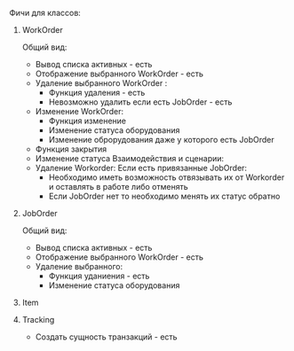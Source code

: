 Фичи для классов:

1) WorkOrder

    Общий вид:
    - Вывод списка активных - есть
    - Отображение выбранного WorkOrder - есть
    - Удаление выбранного WorkOrder :
      - Функция удаления - есть
      - Невозможно удалить если есть JobOrder - есть
    - Изменение WorkOrder:
      - Функция изменение
      - Изменение статуса оборудования 
      - Изменение оброрудования даже у которого есть JobOrder
    - Функция закрытия
    - Изменение статуса
   Взаимодействия и сценарии:
    - Удаление Workorder:
      Если есть привязанные JobOrder:
      - Необходимо иметь возможность отвязывать их от Workorder и оставлять в работе либо отменять
      - Если JobOrder нет то необходимо менять их статус обратно
2) JobOrder
 
   Общий вид: 
    - Вывод списка активных - есть
    - Отображение выбранного WorkOrder - есть
    - Удаление выбранного:
      - Функция уданиения - есть
      - Изменение статуса оборудования
3) Item
4) Tracking
   - Создать сущность транзакций - есть
